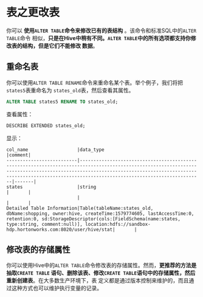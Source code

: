 表之更改表
===================================================================================
你可以 **使用`ALTER TABLE`命令来修改已有的表结构** 。该命令和标准SQL中的`ALTER TABLE`命令
相似，**只是在Hive中稍有不同。`ALTER TABLE`中的所有选项都支持你修改表的结构，但是它们不能修改
数据**。

## 重命名表
你可以使用`ALTER TABLE RENAME`命令来重命名某个表。举个例子，我们将把`states5`表重命名为
`states_old`表，然后查看其属性。
```sql
ALTER TABLE states5 RENAME TO states_old;
```
查看属性：
```sql
DESCRIBE EXTENDED states_old;
```
显示：
```
col_name                  |data_type                                                                                                                                                                                                                                                      |comment|
--------------------------|---------------------------------------------------------------------------------------------------------------------------------------------------------------------------------------------------------------------------------------------------------------|-------|
states                    |string                                                                                                                                                                                                                                                         |       |
                          |                                                                                                                                                                                                                                                               |       |
Detailed Table Information|Table(tableName:states_old, dbName:shopping, owner:hive, createTime:1579774605, lastAccessTime:0, retention:0, sd:StorageDescriptor(cols:[FieldSchema(name:states, type:string, comment:null)], location:hdfs://sandbox-hdp.hortonworks.com:8020/user/hive/stat|       |
```

## 修改表的存储属性
你可以使用Hive中的`ALTER TABLE`命令修改表的存储属性。然而，**更推荐的方法是抽取`CREATE TABLE`
语句、删除该表、修改`CREATE TABLE`语句中的存储属性，然后重新创建表**。在大多数生产环境下，表
定义都是通过版本控制来维护的，而且通过这种方式也可以维护执行变量的记录。
